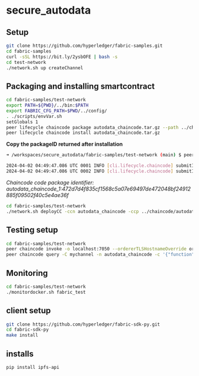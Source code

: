 # secure_autodata

## Setup

```bash
git clone https://github.com/hyperledger/fabric-samples.git
cd fabric-samples
curl -sSL https://bit.ly/2ysbOFE | bash -s
cd test-network
./network.sh up createChannel
```

## Packaging and installing smartcontract

```bash
cd fabric-samples/test-network
export PATH=${PWD}/../bin:$PATH
export FABRIC_CFG_PATH=$PWD/../config/
. ./scripts/envVar.sh
setGlobals 1
peer lifecycle chaincode package autodata_chaincode.tar.gz --path ../chaincode/autodata_chaincode/go/ --lang golang --label autodata_chaincode_1
peer lifecycle chaincode install autodata_chaincode.tar.gz
```

**Copy the packageID returned after installation**

```bash
➜ /workspaces/secure_autodata/fabric-samples/test-network (main) $ peer lifecycle chaincode install autodata_chaincode.tar.gz

2024-04-02 04:49:47.086 UTC 0001 INFO [cli.lifecycle.chaincode] submitInstallProposal -> Installed remotely: response:<status:200 payload:"\nUautodata_chaincode_1:472d7d4f835cf1568c5a07e69497de472048bf24912885f09502f40c5e4ae36f\022\024autodata_chaincode_1" >
2024-04-02 04:49:47.086 UTC 0002 INFO [cli.lifecycle.chaincode] submitInstallProposal -> Chaincode code package identifier: autodata_chaincode_1:472d7d4f835cf1568c5a07e69497de472048bf24912885f09502f40c5e4ae36f
```

_Chaincode code package identifier: autodata_chaincode_1:472d7d4f835cf1568c5a07e69497de472048bf24912885f09502f40c5e4ae36f_

```bash
cd fabric-samples/test-network
./network.sh deployCC -ccn autodata_chaincode -ccp ../chaincode/autodata_chaincode/go/ -ccl go
```

## Testing setup

```bash
cd fabric-samples/test-network
peer chaincode invoke -o localhost:7050 --ordererTLSHostnameOverride orderer.example.com --tls --cafile $ORDERER_CA --channelID mychannel --name autodata_chaincode -c '{"function":"AddIPFSHash","Args":["user1", "QmTzYXNzaGFzaEZvcklQRlM="]}' --peerAddresses localhost:7051 --tlsRootCertFiles $PEER0_ORG1_CA
peer chaincode query -C mychannel -n autodata_chaincode -c '{"function":"GetIPFSHashes","Args":["user1"]}'
```

## Monitoring

```bash
cd fabric-samples/test-network
./monitordocker.sh fabric_test
```

## client setup

```bash
git clone https://github.com/hyperledger/fabric-sdk-py.git
cd fabric-sdk-py
make install
```

## installs

```bash
pip install ipfs-api
```
